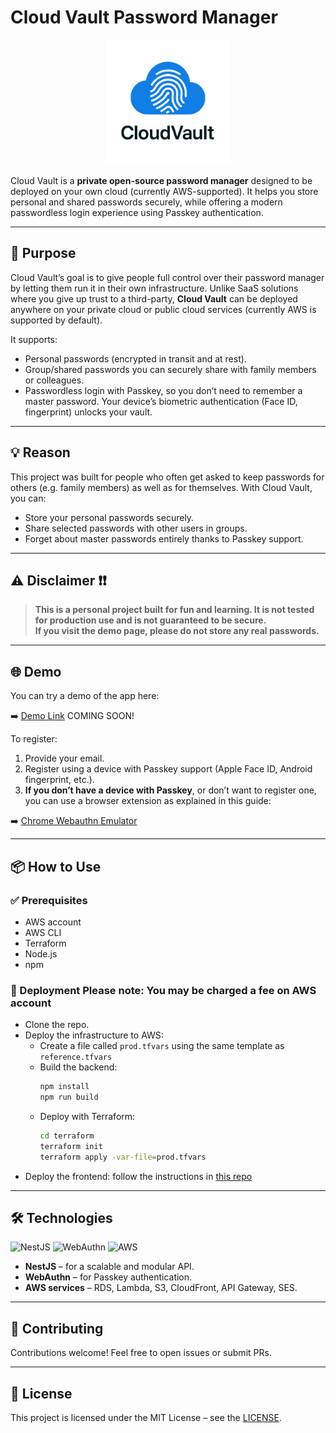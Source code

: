 # Cloud Vault Password Manager

<p align="center">
  <img src="./logo.png" alt="Cloud Vault Logo" width="200"/>
</p>

Cloud Vault is a **private open-source password manager** designed to be deployed on your own cloud (currently AWS-supported). It helps you store personal and shared passwords securely, while offering a modern passwordless login experience using Passkey authentication.

---

## 🎯 Purpose

Cloud Vault’s goal is to give people full control over their password manager by letting them run it in their own infrastructure. Unlike SaaS solutions where you give up trust to a third-party, **Cloud Vault** can be deployed anywhere on your private cloud or public cloud services (currently AWS is supported by default).

It supports:

- Personal passwords (encrypted in transit and at rest).
- Group/shared passwords you can securely share with family members or colleagues.
- Passwordless login with Passkey, so you don’t need to remember a master password. Your device’s biometric authentication (Face ID, fingerprint) unlocks your vault.

---

## 💡 Reason

This project was built for people who often get asked to keep passwords for others (e.g. family members) as well as for themselves. With Cloud Vault, you can:

- Store your personal passwords securely.
- Share selected passwords with other users in groups.
- Forget about master passwords entirely thanks to Passkey support.

---

## ⚠️ Disclaimer ❗❗

> **This is a personal project built for fun and learning. It is not tested for production use and is not guaranteed to be secure.**  
> **If you visit the demo page, please do not store any real passwords.**

---

## 🌐 Demo

You can try a demo of the app here:

➡️ [Demo Link](#replace-with-your-link) COMING SOON!

To register:

1. Provide your email.
2. Register using a device with Passkey support (Apple Face ID, Android fingerprint, etc.).
3. **If you don’t have a device with Passkey**, or don’t want to register one, you can use a browser extension as explained in this guide:

➡️ [Chrome Webauthn Emulator](https://developer.chrome.com/docs/devtools/webauthn)

---

## 📦 How to Use

### ✅ Prerequisites

- AWS account
- AWS CLI
- Terraform
- Node.js
- npm

### 🚀 Deployment **Please note: You may be charged a fee on AWS account**

- Clone the repo.
- Deploy the infrastructure to AWS:
  - Create a file called `prod.tfvars` using the same template as `reference.tfvars`
  - Build the backend:
    ```bash
    npm install
    npm run build
    ```
  - Deploy with Terraform:
    ```bash
    cd terraform
    terraform init
    terraform apply -var-file=prod.tfvars
    ```
- Deploy the frontend: follow the instructions in [this repo](https://github.com/vito-filo/cloudvault-frontend)

---

## 🛠️ Technologies

![NestJS](https://img.shields.io/badge/NestJS-red?logo=nestjs&logoColor=white)
![WebAuthn](https://img.shields.io/badge/WebAuthn-Authentication-blue)
![AWS](https://img.shields.io/badge/AWS-Cloud-orange?logo=amazon-aws&logoColor=white)

- **NestJS** – for a scalable and modular API.
- **WebAuthn** – for Passkey authentication.
- **AWS services** – RDS, Lambda, S3, CloudFront, API Gateway, SES.

---

## 🤝 Contributing

Contributions welcome! Feel free to open issues or submit PRs.

---

## 📜 License

This project is licensed under the MIT License – see the [LICENSE](./LICENSE).
